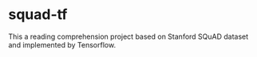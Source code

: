 # squad-tf
This a reading comprehension project based on Stanford SQuAD dataset and implemented by Tensorflow.
